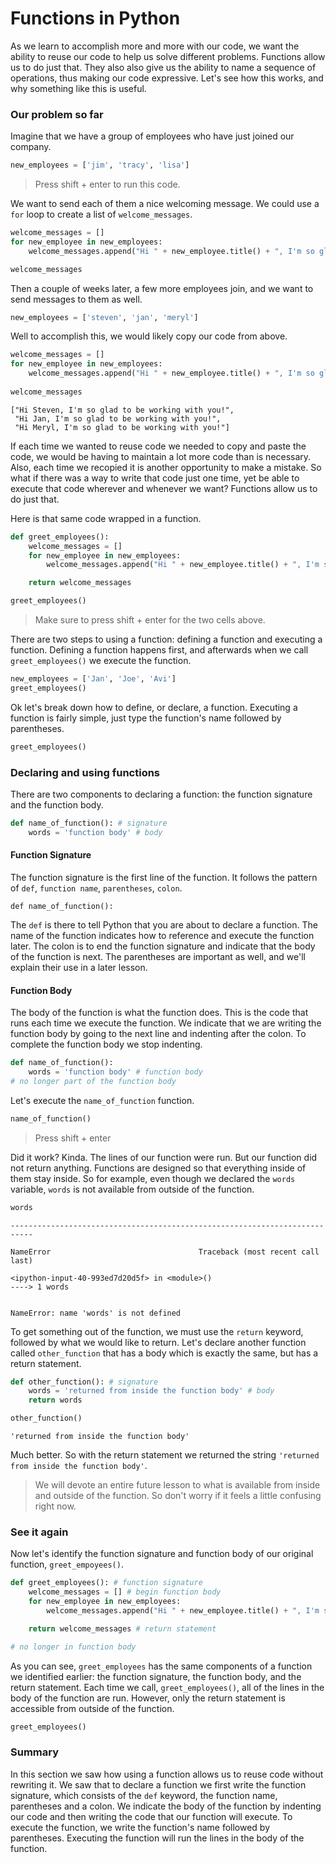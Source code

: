 
# Functions in Python

As we learn to accomplish more and more with our code, we want the ability to reuse our code to help us solve different problems.  Functions allow us to do just that.  They also also give us the ability to name a sequence of operations, thus making our code expressive.  Let's see how this works, and why something like this is useful.

### Our problem so far 

Imagine that we have a group of employees who have just joined our company.  


```python
new_employees = ['jim', 'tracy', 'lisa']
```

> Press shift + enter to run this code.

We want to send each of them a nice welcoming message.  We could use a `for` loop to create a list of `welcome_messages`.


```python
welcome_messages = []
for new_employee in new_employees:
    welcome_messages.append("Hi " + new_employee.title() + ", I'm so glad to be working with you!" )

welcome_messages
```

Then a couple of weeks later, a few more employees join, and we want to send messages to them as well.


```python
new_employees = ['steven', 'jan', 'meryl']
```

Well to accomplish this, we would likely copy our code from above.


```python
welcome_messages = []
for new_employee in new_employees:
    welcome_messages.append("Hi " + new_employee.title() + ", I'm so glad to be working with you!" )
    
welcome_messages
```




    ["Hi Steven, I'm so glad to be working with you!",
     "Hi Jan, I'm so glad to be working with you!",
     "Hi Meryl, I'm so glad to be working with you!"]



If each time we wanted to reuse code we needed to copy and paste the code, we would be having to maintain a lot more code than is necessary.  Also, each time we recopied it is another opportunity to make a mistake.  So what if there was a way to write that code just one time, yet be able to execute that code wherever and whenever we want?  Functions allow us to do just that.

Here is that same code wrapped in a function.


```python
def greet_employees():
    welcome_messages = []
    for new_employee in new_employees:
        welcome_messages.append("Hi " + new_employee.title() + ", I'm so glad to be working with you!" )

    return welcome_messages
```


```python
greet_employees()
```

> Make sure to press shift + enter for the two cells above.

There are two steps to using a function: defining a function and executing a function.  Defining a function happens first, and afterwards when we call `greet_employees()` we execute the function.   


```python
new_employees = ['Jan', 'Joe', 'Avi']
greet_employees()
```

Ok let's break down how to define, or declare, a function.  Executing a function is fairly simple, just type the function's name followed by parentheses.


```python
greet_employees()
```

### Declaring and using functions

There are two components to declaring a function: the function signature and the function body.


```python
def name_of_function(): # signature
    words = 'function body' # body
```

#### Function Signature

The function signature is the first line of the function.  It follows the pattern of `def`, `function name`, `parentheses`, `colon`.

`def name_of_function():`

The `def` is there to tell Python that you are about to declare a function.  The name of the function indicates how to reference and execute the function later.  The colon is to end the function signature and indicate that the body of the function is next.  The parentheses are important as well, and we'll explain their use in a later lesson.

#### Function Body

The body of the function is what the function does.  This is the code that runs each time we execute the function.  We indicate that we are writing the function body by going to the next line and indenting after the colon.  To complete the function body we stop indenting.  


```python
def name_of_function(): 
    words = 'function body' # function body
# no longer part of the function body
```

Let's execute the `name_of_function` function.


```python
name_of_function()
```

> Press shift + enter

Did it work?  Kinda.  The lines of our function were run.  But our function did not return anything.  Functions are designed so that everything inside of them stay inside.  So for example, even though we declared the `words` variable, `words` is not available from outside of the function.


```python
words
```


    ---------------------------------------------------------------------------

    NameError                                 Traceback (most recent call last)

    <ipython-input-40-993ed7d20d5f> in <module>()
    ----> 1 words
    

    NameError: name 'words' is not defined


To get something out of the function, we must use the `return` keyword, followed by what we would like to return.  Let's declare another function called `other_function` that has a body which is exactly the same, but has a return statement.


```python
def other_function(): # signature
    words = 'returned from inside the function body' # body
    return words
```


```python
other_function()
```




    'returned from inside the function body'



Much better.  So with the return statement we returned the string `'returned from inside the function body'`.

> We will devote an entire future lesson to what is available from inside and outside of the function.  So don't worry if it feels a little confusing right now.

### See it again

Now let's identify the function signature and function body of our original function, `greet_empoyees()`.


```python
def greet_employees(): # function signature
    welcome_messages = [] # begin function body
    for new_employee in new_employees:
        welcome_messages.append("Hi " + new_employee.title() + ", I'm so glad to be working with you!" )

    return welcome_messages # return statement

# no longer in function body
```

As you can see, `greet_employees` has the same components of a function we identified earlier: the function signature, the function body, and the return statement. Each time we call, `greet_employees()`, all of the lines in the body of the function are run.  However, only the return statement is accessible from outside of the function.


```python
greet_employees()
```

### Summary

In this section we saw how using a function allows us to reuse code without rewriting it.  We saw that to declare a function we first write the function signature, which consists of the `def` keyword, the function name, parentheses and a colon.  We indicate the body of the function by indenting our code and then writing the code that our function will execute.  To execute the function, we write the function's name followed by parentheses.  Executing the function will run the lines in the body of the function.
